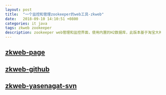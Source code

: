 ```yaml
---
layout: post
title:  "一个监控和管理zookeeper的web工具-zkweb"
date:   2018-09-10 14:10:51 +0800
categories: it java
tags: zkweb zookeeper
description: zookeeper web管理和监控界面，使用内置的H2数据库，此版本基于淘宝大神yasenagat的zkWeb源码基础之上进行了大幅升级和修改
---
```


## [zkweb-page][zkweb-page]
## [zkweb-github][zkweb-github]
## [zkweb-yasenagat-svn][zkweb-yasenagat-svn]

[zkweb-page]: https://blog.csdn.net/zhitom/article/details/80839496
[zkweb-github]:   https://github.com/zhitom/zkweb
[zkweb-yasenagat-svn]: http://code.taobao.org/svn/zkweb/
